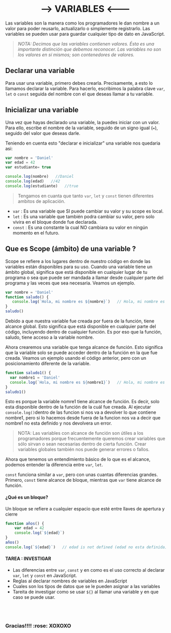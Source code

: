 <h1 align="center"></h1>
<h1 align="center">-->  VARIABLES  <--- </h1>

Las variables son la manera como los programadores le dan nombre a un valor para poder reusarlo, actualizarlo o simplemente registrarlo. Las variables se pueden usar para guardar cualquier tipo de dato en JavaScript.

>*NOTA: Decimos que las variables contienen valores. Ésta es una importante distinción que debemos reconocer. Las variables no son los valores en sí mismos; son contenedores de valores.*
## Declarar una variable

Para usar una variable, primero debes crearla. Precisamente, a esto lo llamamos declarar la variable. Para hacerlo, escribimos la palabra clave `var`, `let` o `const` seguida del nombre con el que deseas llamar a tu variable.

## Inicializar una variable

Una vez que hayas declarado una variable, la puedes iniciar con un valor. Para ello, escribe el nombre de la variable, seguido de un signo igual (`=`), seguido del valor que deseas darle. 

Teniendo en cuenta esto "declarar e inicializar" una variable nos quedaria asi:

```javascript
var nombre = 'Daniel'
var edad = 42
var estudiante= true

console.log(nombre)   //Daniel
console.log(edad)   //42
console.log(estudiante)   //true
```

>Tengamos en cuanta que tanto `var`, `let` y `const` tienen diferentes ambitos de aplicación.

* `var` : Es una variable que SI puede cambiar su valor y su scope es local.
* `let` : Es una variable que también podra cambiar su valor, pero solo vivira en el bloque donde fue declarada.
* `const` : Es una constante la cual NO cambiara su valor en ningún momento en el futuro.

## Que es Scope (ámbito) de una variable ?

Scope se refiere a los lugares dentro de nuestro código en donde las variables están disponibles para su uso. Cuando una variable tiene un ámbito global, significa que está disponible en cualquier lugar de tu programa o sea que puede ser mandada a llamar desde cualquier parte del programa y las veces que sea necesaria. Veamos un ejemplo.

```javascript
var nombre = 'Daniel'
function saludo() {
   console.log(`Hola, mi nombre es ${nombre}`)   // Hola, mi nombre es Daniel
}
saludo()
```
Debido a que nuestra variable fue creada por fuera de la función, tiene alcance global. Esto significa que está disponible en cualquier parte del código, incluyendo dentro de cualquier función. Es por eso que la función, saludo, tiene acceso a la variable nombre.

Ahora crearemos una variable que tenga alcance de función. Esto significa que la variable solo se puede acceder dentro de la función en la que fue creada. Veamos un ejemplo usando el código anterior, pero con un posicionamiento diferente de la variable.

```javascript
function saludo1() {
  var nombre1 = 'Daniel'
  console.log(`Hola, mi nombre es ${nombre1}`)   // Hola, mi nombre es Daniel
}
saludo1()
```
Esto es porque la variable nomre1 tiene alcance de función. Es decir, solo esta disponible dentro de la función de la cuál fue creada. Al ejecutar `console.log()`dentro de las funcion si nos va a devolver lo que contiene nombre1, pero si lo hacemos desde fuera de la funcion nos va a decir que nombre1 no esta definido y nos devolvera un error.

>NOTA: Las variables con alcance de función son útiles a los programadores porque frecuentemente queremos crear variables que sólo sirvan o sean necesarias dentro de cierta función. Crear variables globales también nos puede generar errores o fallos.

Ahora que tenemos un entendimiento básico de lo que es el alcance, podemos entender la diferencia entre `var`, `let`.

`const` funciona similar a `var`, pero con unas cuantas diferencias grandes. Primero, `const` tiene alcance de bloque, mientras que `var` tiene alcance de función.

#### ¿Qué es un bloque? 

Un bloque se refiere a cualquier espacio que esté entre llaves de apertura y cierre

```javascript
function años() {
    var edad = 42
    console.log(`${edad}`)
}
años()   
console.log(`${edad}`)   // edad is not defined (edad no esta definida)
```
#### TAREA : INVESTIGAR 
* Las diferencias entre  `var`, `const` y en como es el uso correcto al declarar  `var`, `let` y `const` en JavaScript.
* Reglas al declarar nombres de variables en JavaScript
* Cuales son los tipos de datos que se le pueden asignar a las variables
* Tareita de investigar como se usar `${}` al llamar una variable y en que caso se puede usar. 
  
  
<br/>
<br/>
<p align="center">
<h3 align="left">Gracias!!!!  :rose:   XOXOXO
